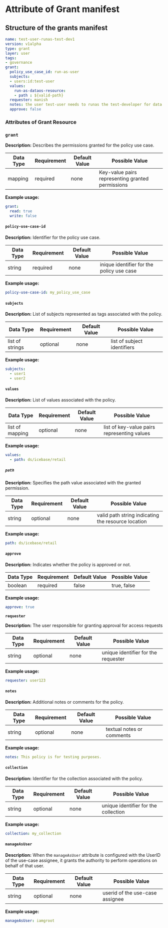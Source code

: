 # Attribute of Grant manifest 

## Structure of the grants manifest

```yaml
name: test-user-runas-test-dev1
version: v1alpha
type: grant
layer: user
tags:
- governance
grant:
  policy_use_case_id: run-as-user
  subjects:
  - users:id:test-user
  values:
    run-as-dataos-resource: 
    - path : ${valid-path}
  requester: manish
  notes: the user test-user needs to runas the test-developer for data dev purposes
  approve: false
```

### Attributes of Grant Resource

### **`grant`**

**Description:** Describes the permissions granted for the policy use case.

| Data Type | Requirement | Default Value | Possible Value |
| --- | --- | --- | --- |
| mapping | required | none | Key-value pairs representing granted permissions |

**Example usage:**

```yaml
grant:
  read: true
  write: false
```

#### **`policy-use-case-id`**

**Description:** Identifier for the policy use case.

| Data Type | Requirement | Default Value | Possible Value |
| --- | --- | --- | --- |
| string | required | none | inique identifier for the policy use case |

**Example usage:**

```yaml
policy-use-case-id: my_policy_use_case
```

#### **`subjects`**

**Description:** List of subjects represented as tags associated with the policy.

| Data Type | Requirement | Default Value | Possible Value |
| --- | --- | --- | --- |
| list of strings | optional | none | list of subject identifiers |

**Example usage:**

```yaml
subjects:
  - user1
  - user2
```

#### **`values`**

**Description:** List of values associated with the policy.

| Data Type | Requirement | Default Value | Possible Value |
| --- | --- | --- | --- |
| list of mapping | optional | none | list of key-value pairs representing values |

**Example usage:**

```yaml
values:
  - path: ds/icebase/retail
```
##### **`path`**

**Description:** Specifies the path value associated with the granted permission.

| Data Type | Requirement | Default Value | Possible Value |
| --- | --- | --- | --- |
| string | optional | none | valid path string indicating the resource location |

**Example usage:**

```yaml
path: ds/icebase/retail
```

#### **`approve`**

**Description:** Indicates whether the policy is approved or not.

| Data Type | Requirement | Default Value | Possible Value |
| --- | --- | --- | --- |
| boolean | required | false | true, false |

**Example usage:**

```yaml
approve: true
```

**`requester`**

**Description:** The user responsible for granting approval for access requests

| Data Type | Requirement | Default Value | Possible Value |
| --- | --- | --- | --- |
| string | optional | none | unique identifier for the requester |

**Example usage:**

```yaml
requester: user123
```

#### **`notes`**

**Description:** Additional notes or comments for the policy.

| Data Type | Requirement | Default Value | Possible Value |
| --- | --- | --- | --- |
| string | optional | none | textual notes or comments |

**Example usage:**

```yaml
notes: This policy is for testing purposes.
```

#### **`collection`**

**Description:** Identifier for the collection associated with the policy.

| Data Type | Requirement | Default Value | Possible Value |
| --- | --- | --- | --- |
| string | optional | none | unique identifier for the collection |

**Example usage:**

```yaml
collection: my_collection
```

#### **`manageAsUser`**

**Description:** When the `manageAsUser` attribute is configured with the UserID of the use-case assignee, it grants the authority to perform operations on behalf of that user.

| Data Type | Requirement | Default Value | Possible Value |
| --- | --- | --- | --- |
| string | optional | none | userid of the use-case assignee |

**Example usage:**

```yaml
manageAsUser: iamgroot
```